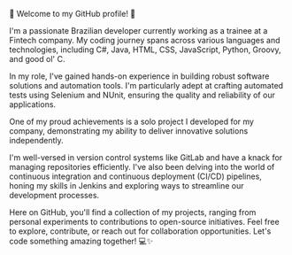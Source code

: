 👋 Welcome to my GitHub profile! 🚀

I'm a passionate Brazilian developer currently working as a trainee at a Fintech company. My coding journey spans across various languages and technologies, including C#, Java, HTML, CSS, JavaScript, Python, Groovy, and good ol' C.

In my role, I've gained hands-on experience in building robust software solutions and automation tools. I'm particularly adept at crafting automated tests using Selenium and NUnit, ensuring the quality and reliability of our applications.

One of my proud achievements is a solo project I developed for my company, demonstrating my ability to deliver innovative solutions independently.

I'm well-versed in version control systems like GitLab and have a knack for managing repositories efficiently. I've also been delving into the world of continuous integration and continuous deployment (CI/CD) pipelines, honing my skills in Jenkins and exploring ways to streamline our development processes.

Here on GitHub, you'll find a collection of my projects, ranging from personal experiments to contributions to open-source initiatives. Feel free to explore, contribute, or reach out for collaboration opportunities. Let's code something amazing together! 💻✨

